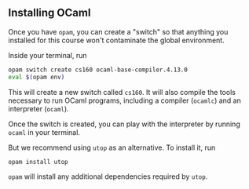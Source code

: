 ## Installing OCaml

Once you have `opam`, you can create a "switch" so that anything you installed for this course won't contaminate the global environment.

Inside your terminal, run
```bash
opam switch create cs160 ocaml-base-compiler.4.13.0
eval $(opam env)
```

This will create a new switch called `cs160`. It will also compile the tools necessary to run OCaml programs, including a compiler (`ocamlc`) and an interpreter (`ocaml`).

Once the switch is created, you can play with the interpreter by running `ocaml` in your terminal.

But we recommend using `utop` as an alternative. To install it, run
```bash
opam install utop
```

`opam` will install any additional dependencies required by `utop`.

